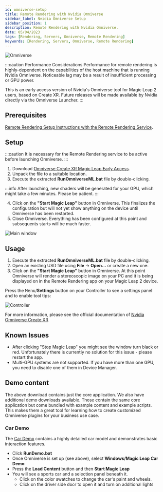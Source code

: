 ```yaml
---
id: omniverse-setup
title: Remote Rendering with Nvidia Omniverse
sidebar_label: Nvidia Omniverse Setup
sidebar_position: 1
description: Remote Rendering with Nvidia Omniverse.
date: 05/04/2023
tags: [Rendering, Servers, Omniverse, Remote Rendering]
keywords: [Rendering, Servers, Omniverse, Remote Rendering]
---
```


![Omniverse](/img/omniverse/car.webp)

:::caution Performance Considerations
Performance for remote rendering is highly-dependent on the capabilities of the host machine that is running Nvidia Omniverse. Noticeable lag may be a result of insufficient processing or GPU power.

This is an early access version of Nvidia's Omniverse tool for Magic Leap 2 users, based on Create XR. Future releases will be made available by Nvidia directly via the Omniverse Launcher.
:::

## Prerequisites

[Remote Rendering Setup Instructions with the Remote Rendering Service](/docs/guides/remote-render/remote-render).

## Setup

:::caution
It is necessary for the Remote Rendering service to be active before launching Omniverse.
:::

1. Download [Omniverse Create XR Magic Leap Early Access](https://ml2-developer.magicleap.com/downloads).
2. Unpack the file to a suitable location.
3. Execute the extracted **RunOmniverseML.bat** file by double-clicking.

:::info
After launching, new shaders will be generated for your GPU, which might take a few minutes. Please be patient.
:::

4. Click on the **"Start Magic Leap"** button in Omniverse. This finalizes the configuration but will not yet show anything on the device until Omniverse has been restarted.
5. Close Omniverse. Everything has been configured at this point and subsequents starts will be much faster.

![Main window](/img/omniverse/main.png)

## Usage

1. Execute the extracted **RunOmniverseML.bat** file by double-clicking.
1. Open an existing USD file using **File** -> **Open...** or create a new one.
1. Click on the **"Start Magic Leap"** button in Omniverse. At this point Omniverse will render a stereoscopic image on your PC and it is being displayed on in the Remote Rendering app on your Magic Leap 2 device.

Press the <kbd>Menu</kbd>/**Settings** button on your Controller to see a settings panel and to enable tool tips:

![Controller](/img/omniverse/controller.png)

For more information, please see the official documentation of [Nvidia Omniverse Create XR](https://www.nvidia.com/en-us/omniverse/apps/xr/).

## Known Issues

- After clicking "Stop Magic Leap" you might see the window turn black or red. Unfortunately there is currently no solution for this issue - please restart the app.
- Multi-GPU systems are not supported. If you have more than one GPU, you need to disable one of them in Device Manager.

## Demo content

The above download contains just the core application. We also have additional demo downloads available. Those contain the same core application but come bundled with example content and example scripts. This makes them a great tool for learning how to create customized Omniverse plugins for your business use case.

### Car Demo

The [Car Demo](https://ml2-developer.magicleap.com/downloads) contains a highly detailed car model and demonstrates basic interaction features.

- Click **RunDemo.bat**
- Once Omniverse is set up (see above), select **Windows/Magic Leap Car Demo**
- Press the **Load Content** button and then **Start Magic Leap**
- You will see a sports car and a selection panel beneath it.
  - Click on the color swatches to change the car's paint and wheels. 
  - Click on the driver side door to open it and turn on additional lights
